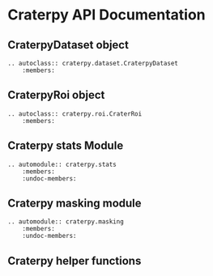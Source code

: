 # Craterpy API Documentation

## CraterpyDataset object

```{eval-rst}
.. autoclass:: craterpy.dataset.CraterpyDataset
    :members:
```

## CraterpyRoi object

```{eval-rst}
.. autoclass:: craterpy.roi.CraterRoi
    :members:
```

## Craterpy stats Module

```{eval-rst}
.. automodule:: craterpy.stats
    :members:
    :undoc-members:
```

## Craterpy masking module

```{eval-rst}
.. automodule:: craterpy.masking
    :members:
    :undoc-members:
```

## Craterpy helper functions
